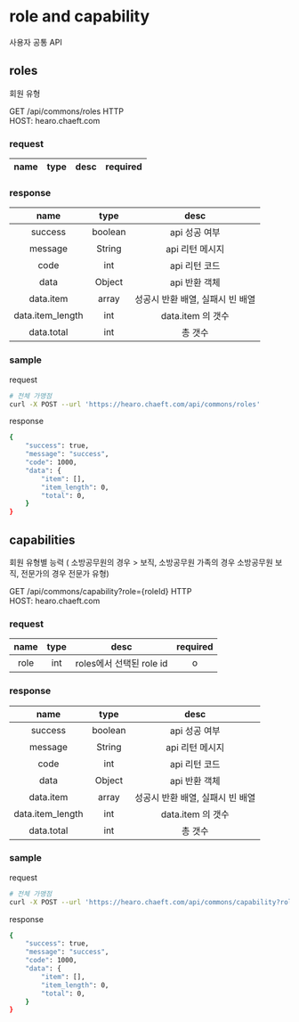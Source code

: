 # role and capability

사용자 공통 API

## roles

회원 유형

GET /api/commons/roles HTTP  
HOST: hearo.chaeft.com   

### request

|name|type|desc|required|
|:---:|:---:|:---:|:---:|

### response

|name|type|desc|
|:---:|:---:|:---:|
|success|boolean|api 성공 여부|
|message|String|api 리턴 메시지|
|code|int|api 리턴 코드|
|data|Object|api 반환 객체|
|data.item|array|성공시 반환 배열, 실패시 빈 배열|
|data.item_length|int| data.item 의 갯수 |
|data.total|int| 총 갯수 |

### sample

request  
```bash
# 전체 가맹점
curl -X POST --url 'https://hearo.chaeft.com/api/commons/roles'
```

response  
```bash
{
    "success": true,
    "message": "success",
    "code": 1000,
    "data": {
        "item": [],
        "item_length": 0,
        "total": 0,
    }
}
```

## capabilities

회원 유형별 능력
( 소방공무원의 경우 > 보직, 소방공무원 가족의 경우 소방공무원 보직, 전문가의 경우 전문가 유형)  

GET /api/commons/capability?role={roleId} HTTP  
HOST: hearo.chaeft.com   

### request

|name|type|desc|required|
|:---:|:---:|:---:|:---:|
|role|int| roles에서 선택된 role id |o|

### response

|name|type|desc|
|:---:|:---:|:---:|
|success|boolean|api 성공 여부|
|message|String|api 리턴 메시지|
|code|int|api 리턴 코드|
|data|Object|api 반환 객체|
|data.item|array|성공시 반환 배열, 실패시 빈 배열|
|data.item_length|int| data.item 의 갯수 |
|data.total|int| 총 갯수 |

### sample

request  
```bash
# 전체 가맹점
curl -X POST --url 'https://hearo.chaeft.com/api/commons/capability?role=1'
```

response  
```bash
{
    "success": true,
    "message": "success",
    "code": 1000,
    "data": {
        "item": [],
        "item_length": 0,
        "total": 0,
    }
}
```